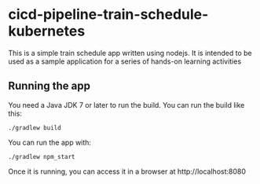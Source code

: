 # cicd-pipeline-train-schedule-kubernetes

This is a simple train schedule app written using nodejs. It is intended to be used as a sample application for a series of hands-on learning activities

## Running the app

You need a Java JDK 7 or later to run the build. You can run the build like this:

    ./gradlew build

You can run the app with:

    ./gradlew npm_start

Once it is running, you can access it in a browser at http://localhost:8080
